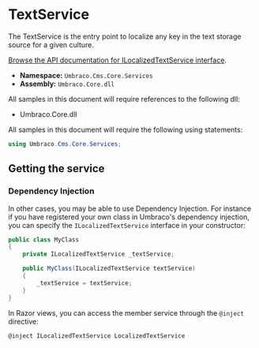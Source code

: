 # TextService

The TextService is the entry point to localize any key in the text storage source for a given culture.

[Browse the API documentation for ILocalizedTextService interface](https://apidocs.umbraco.com/v11/csharp/api/Umbraco.Cms.Core.Services.ILocalizedTextService.html).

 * **Namespace:** `Umbraco.Cms.Core.Services` 
 * **Assembly:** `Umbraco.Core.dll`

 All samples in this document will require references to the following dll:

* Umbraco.Core.dll

All samples in this document will require the following using statements:

```csharp
using Umbraco.Cms.Core.Services;
```

## Getting the service

### Dependency Injection

In other cases, you may be able to use Dependency Injection. For instance if you have registered your own class in Umbraco's dependency injection, you can specify the `ILocalizedTextService` interface in your constructor:

```csharp
public class MyClass
{
    private ILocalizedTextService _textService;

	public MyClass(ILocalizedTextService textService)
	{
		_textService = textService;
	}
}
```

In Razor views, you can access the member service through the `@inject` directive:

```csharp
@inject ILocalizedTextService LocalizedTextService
```
